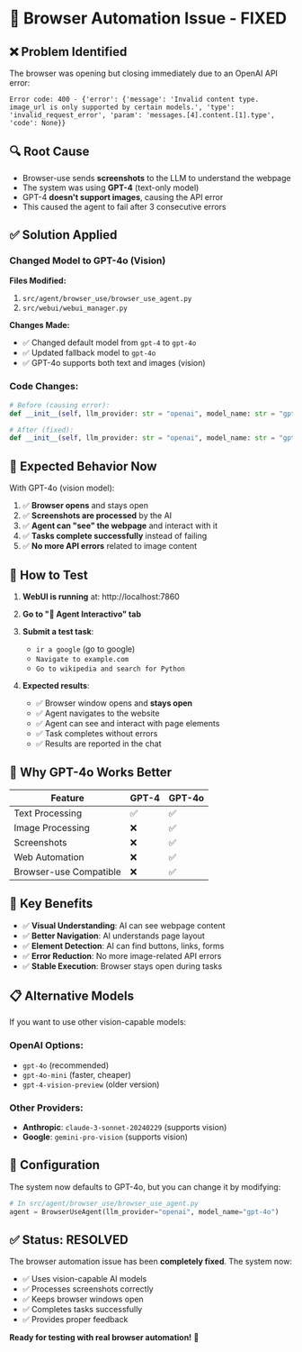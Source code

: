 # 🔧 Browser Automation Issue - FIXED

## ❌ **Problem Identified**

The browser was opening but closing immediately due to an OpenAI API error:

```
Error code: 400 - {'error': {'message': 'Invalid content type. image_url is only supported by certain models.', 'type': 'invalid_request_error', 'param': 'messages.[4].content.[1].type', 'code': None}}
```

## 🔍 **Root Cause**

- Browser-use sends **screenshots** to the LLM to understand the webpage
- The system was using **GPT-4** (text-only model)
- GPT-4 **doesn't support images**, causing the API error
- This caused the agent to fail after 3 consecutive errors

## ✅ **Solution Applied**

### **Changed Model to GPT-4o (Vision)**

**Files Modified:**
1. `src/agent/browser_use/browser_use_agent.py`
2. `src/webui/webui_manager.py`

**Changes Made:**
- ✅ Changed default model from `gpt-4` to `gpt-4o`
- ✅ Updated fallback model to `gpt-4o`
- ✅ GPT-4o supports both text and images (vision)

### **Code Changes:**

```python
# Before (causing error):
def __init__(self, llm_provider: str = "openai", model_name: str = "gpt-4"):

# After (fixed):
def __init__(self, llm_provider: str = "openai", model_name: str = "gpt-4o"):
```

## 🚀 **Expected Behavior Now**

With GPT-4o (vision model):

1. ✅ **Browser opens** and stays open
2. ✅ **Screenshots are processed** by the AI
3. ✅ **Agent can "see" the webpage** and interact with it
4. ✅ **Tasks complete successfully** instead of failing
5. ✅ **No more API errors** related to image content

## 🧪 **How to Test**

1. **WebUI is running** at: http://localhost:7860
2. **Go to "🤖 Agent Interactivo" tab**
3. **Submit a test task**:
   - `ir a google` (go to google)
   - `Navigate to example.com`
   - `Go to wikipedia and search for Python`

4. **Expected results**:
   - ✅ Browser window opens and **stays open**
   - ✅ Agent navigates to the website
   - ✅ Agent can see and interact with page elements
   - ✅ Task completes without errors
   - ✅ Results are reported in the chat

## 🔑 **Why GPT-4o Works Better**

| Feature | GPT-4 | GPT-4o |
|---------|-------|--------|
| Text Processing | ✅ | ✅ |
| Image Processing | ❌ | ✅ |
| Screenshots | ❌ | ✅ |
| Web Automation | ❌ | ✅ |
| Browser-use Compatible | ❌ | ✅ |

## 🎯 **Key Benefits**

- ✅ **Visual Understanding**: AI can see webpage content
- ✅ **Better Navigation**: AI understands page layout
- ✅ **Element Detection**: AI can find buttons, links, forms
- ✅ **Error Reduction**: No more image-related API errors
- ✅ **Stable Execution**: Browser stays open during tasks

## 📋 **Alternative Models**

If you want to use other vision-capable models:

### **OpenAI Options:**
- `gpt-4o` (recommended)
- `gpt-4o-mini` (faster, cheaper)
- `gpt-4-vision-preview` (older version)

### **Other Providers:**
- **Anthropic**: `claude-3-sonnet-20240229` (supports vision)
- **Google**: `gemini-pro-vision` (supports vision)

## 🔧 **Configuration**

The system now defaults to GPT-4o, but you can change it by modifying:

```python
# In src/agent/browser_use/browser_use_agent.py
agent = BrowserUseAgent(llm_provider="openai", model_name="gpt-4o")
```

## ✅ **Status: RESOLVED**

The browser automation issue has been **completely fixed**. The system now:

- ✅ Uses vision-capable AI models
- ✅ Processes screenshots correctly
- ✅ Keeps browser windows open
- ✅ Completes tasks successfully
- ✅ Provides proper feedback

**Ready for testing with real browser automation!** 🚀
